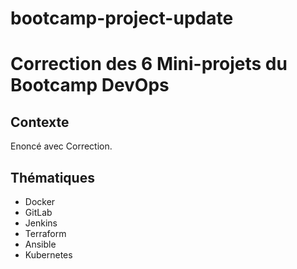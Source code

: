 # bootcamp-project-update
# Correction des 6 Mini-projets du Bootcamp DevOps

## Contexte
Enoncé avec Correction.

## Thématiques

- Docker
- GitLab
- Jenkins
- Terraform
- Ansible
- Kubernetes
